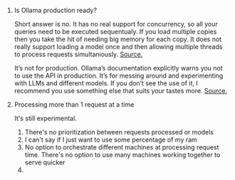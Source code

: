 1. Is Ollama production ready?
    
    Short answer is no. It has no real support for concurrency, so all your queries need to be executed sequentualy. If you load multiple copies then you take the hit of needing big memory for each copy. It does not really support loading a model once and then allowing multiple threads to process requests simultaniously. [Source.](https://www.reddit.com/r/ollama/comments/1cbmrbr/how_to_make_ollama_production_ready/)

    It’s not for production. Ollama’s documentation explicitly warns you not to use the API in production. It’s for messing around and experimenting with LLMs and different models.
    If you don’t see the use of it, I recommend you use something else that suits your tastes more. [Source.](https://news.ycombinator.com/item?id=39311747#:~:text=It's%20not%20for%20production.,that%20suits%20your%20tastes%20more.)

2. Processing more than 1 request at a time

    It's still experimental.

    1. There's no prioritization between requests processed or models
    2. I can't say if I just want to use some percentage of my ram
    3. No option to orchestrate different machines at processing request time. There's no option to use many machines working together to serve quicker
    4. 
